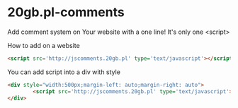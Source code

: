 20gb.pl-comments
================

Add comment system on Your website with a one line! It's only one &lt;script>

How to add on a website
`````html
<script src='http://jscomments.20gb.pl' type='text/javascript'></script>
`````

You can add script into a div with style
`````html
<div style="width:500px;margin-left: auto;margin-right: auto">
        <script src='http://jscomments.20gb.pl' type='text/javascript'></script>
</div>
`````
